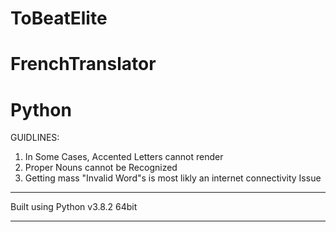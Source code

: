 # ToBeatElite
# FrenchTranslator
# Python
GUIDLINES:
1) In Some Cases, Accented Letters cannot render
2) Proper Nouns cannot be Recognized
3) Getting mass "Invalid Word"s is most likly an internet connectivity Issue

---------------------------------------------------------------------

Built using Python v3.8.2 64bit

---------------------------------------------------------------------

